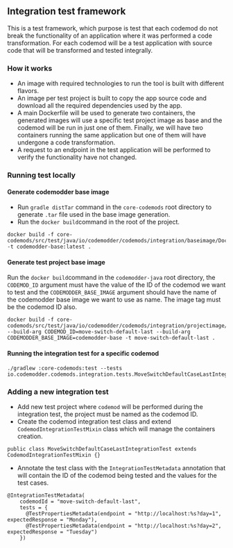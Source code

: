 ## Integration test framework

This is a test framework, which purpose is test that each codemod do not break the functionality of an application
where it was performed a code transformation. For each codemod will be a test application with source code that will
be transformed and tested integrally.

### How it works
- An image with required technologies to run the tool is built with different flavors.
- An image per test project is built to copy the app source code and download all the required dependencies used by the app.
- A main Dockerfile will be used to generate two containers, the generated images will use a specific test project image as base and the codemod will be run in just one of them. Finally, we will have two containers running the same application but one of them will have undergone a  code transformation.
- A request to an endpoint in the test application will be performed to verify the functionality have not changed. 

### Running test locally
#### Generate codemodder base image
- Run `gradle distTar` command in the `core-codemods` root directory to generate `.tar` file used in the base image generation.
- Run the `docker build`command in the root of the project.
```
docker build -f core-codemods/src/test/java/io/codemodder/codemods/integration/baseimage/Dockerfile -t codemodder-base:latest .
```

#### Generate test project base image
Run the `docker build`command in the `codemodder-java` root directory, the `CODEMOD_ID` argument must have the value of the ID of the codemod we want to test
and the `CODEMODDER_BASE_IMAGE` argument should have the name of the codemodder base image we want to use as name.
The image tag must be the codemod ID also.  
```
docker build -f core-codemods/src/test/java/io/codemodder/codemods/integration/projectimage/Dockerfile --build-arg CODEMOD_ID=move-switch-default-last --build-arg CODEMODDER_BASE_IMAGE=codemodder-base -t move-switch-default-last .
```

#### Running the integration test for a specific codemod
```
./gradlew :core-codemods:test --tests io.codemodder.codemods.integration.tests.MoveSwitchDefaultCaseLastIntegrationTest
```

### Adding a new integration test
- Add new test project where `codemod` will be performed during the integration test, the project must be named as the codemod ID.
- Create the codemod integration test class and extend `CodemodIntegrationTestMixin` class which will manage the containers creation.
```
public class MoveSwitchDefaultCaseLastIntegrationTest extends CodemodIntegrationTestMixin {}
```

- Annotate the test class with the `IntegrationTestMetadata` annotation that will contain the ID of the codemod being tested and the
  values for the test cases.
```
@IntegrationTestMetadata(
    codemodId = "move-switch-default-last",
    tests = {
      @TestPropertiesMetadata(endpoint = "http://localhost:%s?day=1", expectedResponse = "Monday"),
      @TestPropertiesMetadata(endpoint = "http://localhost:%s?day=2", expectedResponse = "Tuesday")
    })
```
